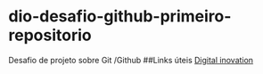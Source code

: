 # dio-desafio-github-primeiro-repositorio
Desafio de projeto sobre Git /Github
##Links úteis
[Digital inovation](https://web.dio.me/)
